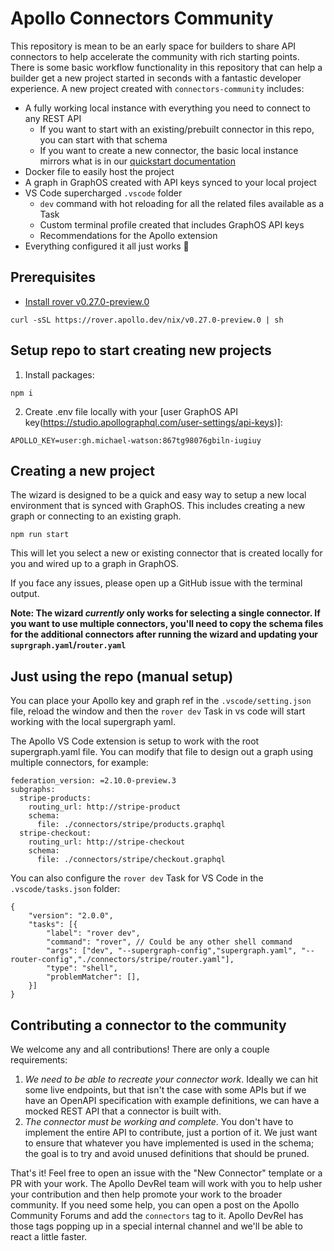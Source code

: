 # Apollo Connectors Community

This repository is mean to be an early space for builders to share API connectors to help accelerate the community with rich starting points. There is some basic workflow functionality in this repository that can help a builder get a new project started in seconds with a fantastic developer experience. A new project created with `connectors-community` includes:

- A fully working local instance with everything you need to connect to any REST API
    - If you want to start with an existing/prebuilt connector in this repo, you can start with that schema
    - If you want to create a new connector, the basic local instance mirrors what is in our [quickstart documentation](https://www.apollographql.com/docs/graphos/get-started/guides/rest-quickstart)
- Docker file to easily host the project
- A graph in GraphOS created with API keys synced to your local project
- VS Code supercharged `.vscode` folder
    - `dev` command with hot reloading for all the related files available as a Task
    - Custom terminal profile created that includes GraphOS API keys
    - Recommendations for the Apollo extension
- Everything configured it all just works 💪

##  Prerequisites

- [Install rover v0.27.0-preview.0](https://www.apollographql.com/docs/rover/getting-started)

```
curl -sSL https://rover.apollo.dev/nix/v0.27.0-preview.0 | sh
```

## Setup repo to start creating new projects

1. Install packages:

```
npm i
```

2. Create .env file locally with your [user GraphOS API key(https://studio.apollographql.com/user-settings/api-keys)]:

```
APOLLO_KEY=user:gh.michael-watson:867tg98076gbiln-iugiuy
```

## Creating a new project

The wizard is designed to be a quick and easy way to setup a new local environment that is synced with GraphOS. This includes creating a new graph or connecting to an existing graph. 

```
npm run start
```

This will let you select a new or existing connector that is created locally for you and wired up to a graph in GraphOS. 

If you face any issues, please open up a GitHub issue with the terminal output.

**Note: The wizard *currently* only works for selecting a single connector. If you want to use multiple connectors, you'll need to copy the schema files for the additional connectors after running the wizard and updating your `suprgraph.yaml`/`router.yaml`**

## Just using the repo (manual setup)

You can place your Apollo key and graph ref in the `.vscode/setting.json` file, reload the window and then the `rover dev` Task in vs code will start working with the local supergraph yaml.

The Apollo VS Code extension is setup to work with the root supergraph.yaml file. You can modify that file to design out a graph using multiple connectors, for example:

```
federation_version: =2.10.0-preview.3
subgraphs:
  stripe-products:
    routing_url: http://stripe-product
    schema:
      file: ./connectors/stripe/products.graphql
  stripe-checkout:
    routing_url: http://stripe-checkout
    schema:
      file: ./connectors/stripe/checkout.graphql
```

You can also configure the `rover dev` Task for VS Code in the `.vscode/tasks.json` folder:

```
{
    "version": "2.0.0",
    "tasks": [{
        "label": "rover dev",
        "command": "rover", // Could be any other shell command
        "args": ["dev", "--supergraph-config","supergraph.yaml", "--router-config","./connectors/stripe/router.yaml"],
        "type": "shell",
        "problemMatcher": [],
    }]
}
```

## Contributing a connector to the community

We welcome any and all contributions! There are only a couple requirements:

1. *We need to be able to recreate your connector work*. Ideally we can hit some live endpoints, but that isn't the case with some APIs but if we have an OpenAPI specification with example definitions, we can have a mocked REST API that a connector is built with.
2. *The connector must be working and complete*. You don't have to implement the entire API to contribute, just a portion of it. We just want to ensure that whatever you have implemented is used in the schema; the goal is to try and avoid unused definitions that should be pruned.

That's it! Feel free to open an issue with the "New Connector" template or a PR with your work. The Apollo DevRel team will work with you to help usher your contribution and then help promote your work to the broader community. If you need some help, you can open a post on the Apollo Community Forums and add the `connectors` tag to it. Apollo DevRel has those tags popping up in a special internal channel and we'll be able to react a little faster.
